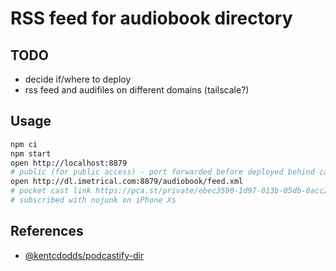 # RSS feed for audiobook directory

## TODO

- decide if/where to deploy
- rss feed and audifiles on different domains (tailscale?)

## Usage

```bash
npm ci
npm start
open http://localhost:8879
# public (for public access) - port forwarded before deployed behind caddy
open http://dl.imetrical.com:8879/audiobook/feed.xml
# pocket cast link https://pca.st/private/ebec3590-1d97-013b-05db-0acc26574db2
# subscribed with nojunk on iPhone Xs
```

## References

- [@kentcdodds/podcastify-dir](https://github.com/kentcdodds/podcastify-dir)